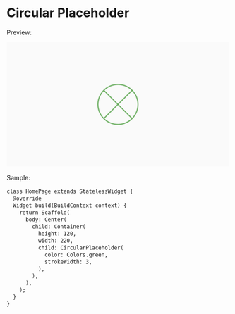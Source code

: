 # Circular Placeholder

Preview:

![Preview](https://github.com/levent-kantaroglu/circular_placeholder/blob/main/preview/preview.png?raw=true)

Sample:
```
class HomePage extends StatelessWidget {
  @override
  Widget build(BuildContext context) {
    return Scaffold(
      body: Center(
        child: Container(
          height: 120,
          width: 220,    
          child: CircularPlaceholder(
            color: Colors.green,
            strokeWidth: 3,
          ),
        ),
      ),
    );
  }
}
```

